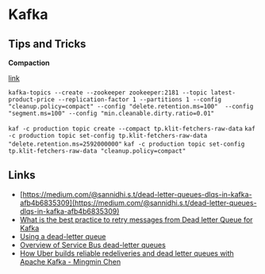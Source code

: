 # Kafka

## Tips and Tricks

**Compaction**

[link](https://towardsdatascience.com/log-compacted-topics-in-apache-kafka-b1aa1e4665a7)

```
kafka-topics --create --zookeeper zookeeper:2181 --topic latest-product-price --replication-factor 1 --partitions 1 --config "cleanup.policy=compact" --config "delete.retention.ms=100"  --config "segment.ms=100" --config "min.cleanable.dirty.ratio=0.01"
```

`kaf -c production topic create --compact tp.klit-fetchers-raw-data`
`kaf -c production topic set-config tp.klit-fetchers-raw-data "delete.retention.ms=2592000000"`
`kaf -c production topic set-config tp.klit-fetchers-raw-data "cleanup.policy=compact"`

## Links

- [https://medium.com/@sannidhi.s.t/dead-letter-queues-dlqs-in-kafka-afb4b6835309](https://medium.com/@sannidhi.s.t/dead-letter-queues-dlqs-in-kafka-afb4b6835309)
- [What is the best practice to retry messages from Dead letter Queue for Kafka](https://stackoverflow.com/questions/65747292/what-is-the-best-practice-to-retry-messages-from-dead-letter-queue-for-kafka)
- [Using a dead-letter queue](https://www.oreilly.com/library/view/serverless-design-patterns/9781788620642/c06c8b30-ffcb-474c-a8d8-a7e09ab6bb39.xhtml)
- [Overview of Service Bus dead-letter queues](https://docs.microsoft.com/en-us/azure/service-bus-messaging/service-bus-dead-letter-queues)
- [How Uber builds reliable redeliveries and dead letter queues with Apache Kafka - Mingmin Chen](https://youtu.be/K4cmLrrIUUY?t=929)